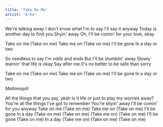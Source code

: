 ```yaml
---
title: 'Take On Me'
artist: 'A-ha'
---
```


We're talking away
I don't know what I'm to say
I'll say it anyway
Today is another day to find you
Shyin' away
Oh, I'll be comin' for your love, okay

Take on me (Take on me)
Take me on (Take on me)
I'll be gone
In a day or two

So needless to say
I'm odds and ends
But I'll be stumblin' away
Slowly learnin' that life is okay
Say after me
It's no better to be safe than sorry

Take on me (Take on me)
Take me on (Take on me)
I'll be gone
In a day or two

_Mellomspill_

All the things that you say, yeah
Is it life or just to play my worries away?
You're all the things I've got to remember
You're shyin' away
I'll be comin' for you anyway
Take on me (Take on me)
Take me on (Take on me)
I'll be gone
In a day
(Take on me)
(Take on me)
(Take me on)
(Take on me)
I'll be gone (Take on me)
In a day
(Take me on)
(Take on me)
(Take on me)
